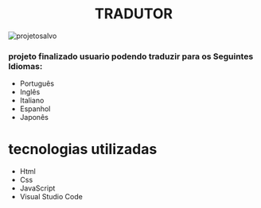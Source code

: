<h1 align="center"> TRADUTOR </h1>

![projetosalvo](https://github.com/Scarlosandre0/Tradutor--Linguagem/assets/61121205/135fc2a5-168a-456d-b4a6-9ffc7117d368)

### projeto finalizado usuario podendo traduzir para os Seguintes Idiomas:

+ Português
+ Inglês
+ Italiano
+ Espanhol
+ Japonês

# tecnologias utilizadas

+ Html
+  Css
+  JavaScript
+  Visual Studio Code

